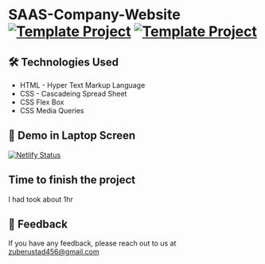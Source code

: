# SAAS-Company-Website [![Template Project](https://img.shields.io/badge/Template-Project-red)](http://www.gnu.org/licenses/agpl-3.0) [![Template Project](https://img.shields.io/badge/Technologies%20-HTML%2FCSS-brightgreen)](http://www.gnu.org/licenses/agpl-3.0)



## 🛠 Technologies Used
  - HTML - Hyper Text Markup Language
  - CSS - Cascadeing Spread Sheet
  - CSS Flex Box
  - CSS Media Queries

## 🚩 Demo in Laptop Screen

[![Netlify Status](https://api.netlify.com/api/v1/badges/b09718a0-b836-43a6-8e2b-01227f0764a9/deploy-status)](https://app.netlify.com/sites/bejewelled-fudge-c34b2f/deploys)


## Time to finish the project

I had took about 1hr

## 👀 Feedback
If you have any feedback, please reach out to us at zuberustad456@gmail.com
